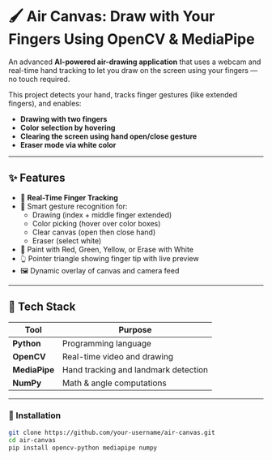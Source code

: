 # 🖌️ Air Canvas: Draw with Your Fingers Using OpenCV & MediaPipe

An advanced **AI-powered air-drawing application** that uses a webcam and real-time hand tracking to let you draw on the screen using your fingers — no touch required.

This project detects your hand, tracks finger gestures (like extended fingers), and enables:
- **Drawing with two fingers**
- **Color selection by hovering**
- **Clearing the screen using hand open/close gesture**
- **Eraser mode via white color**

---


## ✨ Features

- 🎯 **Real-Time Finger Tracking**
- 🧠 Smart gesture recognition for:
  - Drawing (index + middle finger extended)
  - Color picking (hover over color boxes)
  - Clear canvas (open then close hand)
  - Eraser (select white)
- 🎨 Paint with Red, Green, Yellow, or Erase with White
- 👆 Pointer triangle showing finger tip with live preview
- 🖼️ Dynamic overlay of canvas and camera feed

---

## 🧰 Tech Stack

| Tool        | Purpose                   |
|-------------|---------------------------|
| **Python**  | Programming language      |
| **OpenCV**  | Real-time video and drawing |
| **MediaPipe** | Hand tracking and landmark detection |
| **NumPy**   | Math & angle computations |

---
### 🔧 Installation

```bash
git clone https://github.com/your-username/air-canvas.git
cd air-canvas
pip install opencv-python mediapipe numpy
